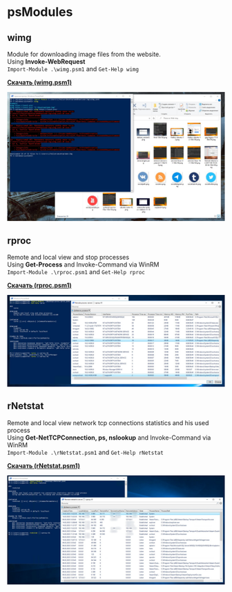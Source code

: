 # psModules

## wimg
Module for downloading image files from the website. \
Using **Invoke-WebRequest** \
`Import-Module .\wimg.psm1` and `Get-Help wimg`

**[Скачать (wimg.psm1)](https://github.com/Lifailon/psModules/blob/rsa/wimg/wimg.psm1)**

![Image alt](https://github.com/Lifailon/psModules/blob/rsa/wimg/Example.jpg)

## rproc
Remote and local view and stop processes \
Using **Get-Process** and Invoke-Command via WinRM \
`Import-Module .\rproc.psm1` and `Get-Help rproc`

**[Скачать (rproc.psm1)](https://github.com/Lifailon/psModules/blob/rsa/rproc/rproc.psm1)**

![Image alt](https://github.com/Lifailon/psModules/blob/rsa/rproc/Example.jpg)

## rNetstat
Remote and local view network tcp connections statistics and his used process \
Using **Get-NetTCPConnection, ps, nslookup** and Invoke-Command via WinRM \
`Import-Module .\rNetstat.psm1` and `Get-Help rNetstat`

**[Скачать (rNetstat.psm1)](https://github.com/Lifailon/psModules/blob/rsa/rNetstat/rNetstat.psm1)**

![Image alt](https://github.com/Lifailon/psModules/blob/rsa/rNetstat/Example.jpg)

